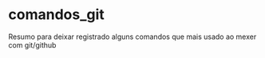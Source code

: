 # comandos_git
Resumo para deixar registrado alguns comandos que mais usado ao mexer com git/github
